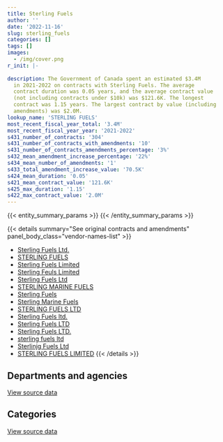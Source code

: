 ```yaml
---
title: Sterling Fuels
author: ''
date: '2022-11-16'
slug: sterling_fuels
categories: []
tags: []
images:
  - /img/cover.png
r_init: |-
  
description: The Government of Canada spent an estimated $3.4M
  in 2021-2022 on contracts with Sterling Fuels. The average
  contract duration was 0.05 years, and the average contract value
  (not including contracts under $10k) was $121.6K. The longest
  contract was 1.15 years. The largest contract by value (including
  amendments) was $2.0M.
lookup_name: 'STERLING FUELS'
most_recent_fiscal_year_total: '3.4M'
most_recent_fiscal_year_year: '2021-2022'
s431_number_of_contracts: '304'
s431_number_of_contracts_with_amendments: '10'
s431_number_of_contracts_amendments_percentage: '3%'
s432_mean_amendment_increase_percentage: '22%'
s434_mean_number_of_amendments: '1'
s433_total_amendment_increase_value: '70.5K'
s424_mean_duration: '0.05'
s421_mean_contract_value: '121.6K'
s425_max_duration: '1.15'
s422_max_contract_value: '2.0M'
---
```


<script src="/rmarkdown-libs/htmlwidgets/htmlwidgets.js"></script>
<link href="/rmarkdown-libs/datatables-css/datatables-crosstalk.css" rel="stylesheet" />
<script src="/rmarkdown-libs/datatables-binding/datatables.js"></script>
<script src="/rmarkdown-libs/jquery/jquery-3.6.0.min.js"></script>
<link href="/rmarkdown-libs/dt-core-bootstrap/css/dataTables.bootstrap.min.css" rel="stylesheet" />
<link href="/rmarkdown-libs/dt-core-bootstrap/css/dataTables.bootstrap.extra.css" rel="stylesheet" />
<script src="/rmarkdown-libs/dt-core-bootstrap/js/jquery.dataTables.min.js"></script>
<script src="/rmarkdown-libs/dt-core-bootstrap/js/dataTables.bootstrap.min.js"></script>
<link href="/rmarkdown-libs/crosstalk/css/crosstalk.min.css" rel="stylesheet" />
<script src="/rmarkdown-libs/crosstalk/js/crosstalk.min.js"></script>
<script src="/rmarkdown-libs/htmlwidgets/htmlwidgets.js"></script>
<link href="/rmarkdown-libs/datatables-css/datatables-crosstalk.css" rel="stylesheet" />
<script src="/rmarkdown-libs/datatables-binding/datatables.js"></script>
<script src="/rmarkdown-libs/jquery/jquery-3.6.0.min.js"></script>
<link href="/rmarkdown-libs/dt-core-bootstrap/css/dataTables.bootstrap.min.css" rel="stylesheet" />
<link href="/rmarkdown-libs/dt-core-bootstrap/css/dataTables.bootstrap.extra.css" rel="stylesheet" />
<script src="/rmarkdown-libs/dt-core-bootstrap/js/jquery.dataTables.min.js"></script>
<script src="/rmarkdown-libs/dt-core-bootstrap/js/dataTables.bootstrap.min.js"></script>
<link href="/rmarkdown-libs/crosstalk/css/crosstalk.min.css" rel="stylesheet" />
<script src="/rmarkdown-libs/crosstalk/js/crosstalk.min.js"></script>

{{< entity_summary_params >}}
{{< /entity_summary_params >}}

{{< details summary="See original contracts and amendments" panel_body_class="vendor-names-list" >}}
- [Sterling Fuels Ltd.](https://search.open.canada.ca/en/ct/?sort=contract_value_f%20desc&page=1&search_text=%22Sterling%20Fuels%20Ltd.%22)
- [STERLING FUELS](https://search.open.canada.ca/en/ct/?sort=contract_value_f%20desc&page=1&search_text=%22STERLING%20FUELS%22)
- [Sterling Fuels Limited](https://search.open.canada.ca/en/ct/?sort=contract_value_f%20desc&page=1&search_text=%22Sterling%20Fuels%20Limited%22)
- [Sterling Feuls Limited](https://search.open.canada.ca/en/ct/?sort=contract_value_f%20desc&page=1&search_text=%22Sterling%20Feuls%20Limited%22)
- [Sterling Fuels Ltd](https://search.open.canada.ca/en/ct/?sort=contract_value_f%20desc&page=1&search_text=%22Sterling%20Fuels%20Ltd%22)
- [STERLING MARINE FUELS](https://search.open.canada.ca/en/ct/?sort=contract_value_f%20desc&page=1&search_text=%22STERLING%20MARINE%20FUELS%22)
- [Sterling Fuels](https://search.open.canada.ca/en/ct/?sort=contract_value_f%20desc&page=1&search_text=%22Sterling%20Fuels%22)
- [Sterling Marine Fuels](https://search.open.canada.ca/en/ct/?sort=contract_value_f%20desc&page=1&search_text=%22Sterling%20Marine%20Fuels%22)
- [STERLING FUELS LTD](https://search.open.canada.ca/en/ct/?sort=contract_value_f%20desc&page=1&search_text=%22STERLING%20FUELS%20LTD%22)
- [Sterling Fuels ltd.](https://search.open.canada.ca/en/ct/?sort=contract_value_f%20desc&page=1&search_text=%22Sterling%20Fuels%20ltd.%22)
- [Sterling Fuels LTD](https://search.open.canada.ca/en/ct/?sort=contract_value_f%20desc&page=1&search_text=%22Sterling%20Fuels%20LTD%22)
- [Sterling Fuels LTD.](https://search.open.canada.ca/en/ct/?sort=contract_value_f%20desc&page=1&search_text=%22Sterling%20Fuels%20LTD.%22)
- [sterling fuels ltd](https://search.open.canada.ca/en/ct/?sort=contract_value_f%20desc&page=1&search_text=%22sterling%20fuels%20ltd%22)
- [Sterlinjg Fuels Ltd](https://search.open.canada.ca/en/ct/?sort=contract_value_f%20desc&page=1&search_text=%22Sterlinjg%20Fuels%20Ltd%22)
- [STERLING FUELS LIMITED](https://search.open.canada.ca/en/ct/?sort=contract_value_f%20desc&page=1&search_text=%22STERLING%20FUELS%20LIMITED%22)
{{< /details >}}

## Departments and agencies

<div id="htmlwidget-1" style="width:100%;height:auto;" class="datatables html-widget"></div>
<script type="application/json" data-for="htmlwidget-1">{"x":{"style":"bootstrap","filter":"none","vertical":false,"data":[["<a href=\"/departments/aafc-aac/\">Agriculture and Agri-Food Canada<\/a>","<a href=\"/departments/dfo-mpo/\">Fisheries and Oceans Canada<\/a>","<a href=\"/departments/dnd-mdn/\">National Defence<\/a>","<a href=\"/departments/pc/\">Parks Canada<\/a>"],[103160.64,4887856.12,9445216.34,null],[34072.31,3811622.73,1187416.52,null],[null,4146161.47,null,54738.8],[null,3430250.57,null,null]],"container":"<table class=\"table table-striped table-hover row-border order-column display\">\n  <thead>\n    <tr>\n      <th>Department<\/th>\n      <th>2018-2019<\/th>\n      <th>2019-2020<\/th>\n      <th>2020-2021<\/th>\n      <th>2021-2022<\/th>\n    <\/tr>\n  <\/thead>\n<\/table>","options":{"order":[[4,"desc"]],"pageLength":10,"autoWidth":true,"columnDefs":[{"targets":1,"render":"function(data, type, row, meta) {\n    return type !== 'display' ? data : DTWidget.formatCurrency(data, \"$\", 2, 3, \",\", \".\", true, null);\n  }"},{"targets":2,"render":"function(data, type, row, meta) {\n    return type !== 'display' ? data : DTWidget.formatCurrency(data, \"$\", 2, 3, \",\", \".\", true, null);\n  }"},{"targets":3,"render":"function(data, type, row, meta) {\n    return type !== 'display' ? data : DTWidget.formatCurrency(data, \"$\", 2, 3, \",\", \".\", true, null);\n  }"},{"targets":4,"render":"function(data, type, row, meta) {\n    return type !== 'display' ? data : DTWidget.formatCurrency(data, \"$\", 2, 3, \",\", \".\", true, null);\n  }"},{"width":"16%","targets":[1,2,3,4]},{"className":"dt-right","targets":[1,2,3,4]}],"orderClasses":false}},"evals":["options.columnDefs.0.render","options.columnDefs.1.render","options.columnDefs.2.render","options.columnDefs.3.render"],"jsHooks":[]}</script>
<p class="text-right">
<a href="https://github.com/GoC-Spending/contracts-data/tree/main/data/out/vendors/sterling_fuels/summary_by_fiscal_year_by_department.csv" class="source-data-link btn btn-link">View source data</a>
</p>

## Categories

<div id="htmlwidget-2" style="width:100%;height:auto;" class="datatables html-widget"></div>
<script type="application/json" data-for="htmlwidget-2">{"x":{"style":"bootstrap","filter":"none","vertical":false,"data":[["<a href=\"/categories/facilities_and_construction/\">Facilities and construction<\/a>","<a href=\"/categories/defence/\">Defence<\/a>","<a href=\"/categories/transportation_and_logistics/\">Transportation and logistics<\/a>"],[null,9445216.34,4991016.76],[537050,650366.52,3845695.04],[null,null,4200900.27],[null,null,3430250.57]],"container":"<table class=\"table table-striped table-hover row-border order-column display\">\n  <thead>\n    <tr>\n      <th>Category<\/th>\n      <th>2018-2019<\/th>\n      <th>2019-2020<\/th>\n      <th>2020-2021<\/th>\n      <th>2021-2022<\/th>\n    <\/tr>\n  <\/thead>\n<\/table>","options":{"order":[[4,"desc"]],"dom":"t","pageLength":30,"autoWidth":true,"columnDefs":[{"targets":1,"render":"function(data, type, row, meta) {\n    return type !== 'display' ? data : DTWidget.formatCurrency(data, \"$\", 2, 3, \",\", \".\", true, null);\n  }"},{"targets":2,"render":"function(data, type, row, meta) {\n    return type !== 'display' ? data : DTWidget.formatCurrency(data, \"$\", 2, 3, \",\", \".\", true, null);\n  }"},{"targets":3,"render":"function(data, type, row, meta) {\n    return type !== 'display' ? data : DTWidget.formatCurrency(data, \"$\", 2, 3, \",\", \".\", true, null);\n  }"},{"targets":4,"render":"function(data, type, row, meta) {\n    return type !== 'display' ? data : DTWidget.formatCurrency(data, \"$\", 2, 3, \",\", \".\", true, null);\n  }"},{"width":"16%","targets":[1,2,3,4]},{"className":"dt-right","targets":[1,2,3,4]}],"orderClasses":false,"lengthMenu":[10,25,30,50,100]}},"evals":["options.columnDefs.0.render","options.columnDefs.1.render","options.columnDefs.2.render","options.columnDefs.3.render"],"jsHooks":[]}</script>
<p class="text-right">
<a href="https://github.com/GoC-Spending/contracts-data/tree/main/data/out/vendors/sterling_fuels/summary_by_fiscal_year_by_category.csv" class="source-data-link btn btn-link">View source data</a>
</p>
